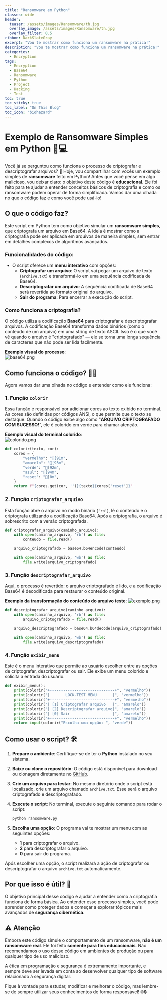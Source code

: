 ```yaml
---
title: "Ransomware em Python"
classes: wide
header:
  teaser: /assets/images/Ransomware/th.jpg
  overlay_image: /assets/images/Ransomware/th.jpg
  overlay_filter: 0.5
ribbon: DarkSlateGray
excerpt: "Vou te mostrar como funciona um ransomware na prática!"
description: "Vou te mostrar como funciona um ransomware na prática!"
categories:
  - Encryption 
tags:
  - Encryption
  - Base64
  - Ransomware
  - Python
  - Project
  - Hacking
  - Test
toc: true
toc_sticky: true
toc_label: "On This Blog"
toc_icon: "biohazard"
---
```

# Exemplo de Ransomware Simples em Python 🐍💻

Você já se perguntou como funciona o processo de criptografar e descriptografar arquivos? 🤔 Hoje, vou compartilhar com vocês um exemplo simples de **ransomware** feito em Python! Antes que você pense em algo malicioso, vou deixar claro: o objetivo deste código é **educacional**. Ele foi feito para te ajudar a entender conceitos básicos de criptografia e como os ransomware podem operar de forma simplificada. Vamos dar uma olhada no que o código faz e como você pode usá-lo!

## O que o código faz?

Este script em Python tem como objetivo simular um **ransomware simples**, que criptografa um arquivo em Base64. A ideia é mostrar como a criptografia pode ser aplicada em arquivos de maneira simples, sem entrar em detalhes complexos de algoritmos avançados.

### Funcionalidades do código:
- O script oferece um **menu interativo** com opções:
  - **Criptografar um arquivo**: O script vai pegar um arquivo de texto (`archive.txt`) e transformá-lo em uma sequência codificada de Base64.
  - **Descriptografar um arquivo**: A sequência codificada de Base64 será revertida ao formato original do arquivo.
  - **Sair do programa**: Para encerrar a execução do script.

### Como funciona a criptografia?
O código utiliza a codificação **Base64** para criptografar e descriptografar arquivos. A codificação Base64 transforma dados binários (como o conteúdo de um arquivo) em uma string de texto ASCII. Isso é o que você vê quando o arquivo é "criptografado" — ele se torna uma longa sequência de caracteres que não pode ser lida facilmente.

**Exemplo visual do processo**:  
![base64.png](/assets/images/Ransomware/base64.png)

## Como funciona o código? 🧑‍💻

Agora vamos dar uma olhada no código e entender como ele funciona:

### 1. **Função `colorir`**

Essa função é responsável por adicionar cores ao texto exibido no terminal. As cores são definidas por códigos ANSI, o que permite que o texto se destaque. Quando o código exibe algo como "**ARQUIVO CRIPTOGRAFADO COM SUCESSO!**", ele é colorido em verde para chamar atenção.

**Exemplo visual do terminal colorido**:  
![colorido.png](/assets/images/Ransomware/colorido.png)

```python
def colorir(texto, cor):
    cores = {
        "vermelho": "[91m",
        "amarelo": "[93m",
        "verde": "[92m",
        "azul": "[94m",
        "reset": "[0m",
    }
    return f"{cores.get(cor, '')}{texto}{cores['reset']}"
```

### 2. **Função `criptografar_arquivo`**

Esta função abre o arquivo no modo binário (`'rb'`), lê o conteúdo e o criptografa utilizando a codificação Base64. Após a criptografia, o arquivo é sobrescrito com a versão criptografada.


```python
def criptografar_arquivo(caminho_arquivo):
    with open(caminho_arquivo, 'rb') as file:
        conteudo = file.read()

    arquivo_criptografado = base64.b64encode(conteudo)

    with open(caminho_arquivo, 'wb') as file:
        file.write(arquivo_criptografado)
```

### 3. **Função `descriptografar_arquivo`**

Aqui, o processo é revertido: o arquivo criptografado é lido, e a codificação Base64 é decodificada para restaurar o conteúdo original.

**Exemplo da transformação do conteúdo do arquivo teste**:
![exemplo.png](/assets/images/Ransomware/exemplo.png)

```python
def descriptografar_arquivo(caminho_arquivo):
    with open(caminho_arquivo, 'rb') as file:
        arquivo_criptografado = file.read()

    arquivo_descriptografado = base64.b64decode(arquivo_criptografado)
    
    with open(caminho_arquivo, 'wb') as file:
        file.write(arquivo_descriptografado)
```

### 4. **Função `exibir_menu`**

Este é o menu interativo que permite ao usuário escolher entre as opções de criptografar, descriptografar ou sair. Ele exibe um menu colorido e solicita a entrada do usuário.

```python
def exibir_menu():
    print(colorir("+-----------------------------+", "vermelho"))
    print(colorir("|       LOCK-TEST MENU       |", "vermelho"))
    print(colorir("+-----------------------------+", "vermelho"))
    print(colorir("| [1] Criptografar arquivo   |", "amarelo"))
    print(colorir("| [2] Descriptografar arquivo|", "amarelo"))
    print(colorir("| [0] Sair                   |", "amarelo"))
    print(colorir("+-----------------------------+", "vermelho"))
    return input(colorir("Escolha uma opção: ", "verde"))
```

## Como usar o script? 🛠️

1. **Prepare o ambiente**: 
   Certifique-se de ter o **Python** instalado no seu sistema.
   
2. **Baixe ou clone o repositório**:
   O código está disponível para download ou clonagem diretamente no [GitHub](https://github.com/CH40S-BR/Lock-Test-Ransomware).

3. **Crie um arquivo para testar**:
   No mesmo diretório onde o script está localizado, crie um arquivo chamado `archive.txt`. Esse será o arquivo criptografado e descriptografado.

4. **Execute o script**:
   No terminal, execute o seguinte comando para rodar o script:
   ```bash
   python ransomware.py
   ```

5. **Escolha uma opção**:
   O programa vai te mostrar um menu com as seguintes opções:
   - **1** para criptografar o arquivo.
   - **2** para descriptografar o arquivo.
   - **0** para sair do programa.

Após escolher uma opção, o script realizará a ação de criptografar ou descriptografar o arquivo `archive.txt` automaticamente.

## Por que isso é útil? 🤔

O objetivo principal desse código é ajudar a entender como a criptografia funciona de forma básica. Ao entender esse processo simples, você pode aprender como proteger dados e começar a explorar tópicos mais avançados de **segurança cibernética**.

## ⚠️ Atenção

Embora este código simule o comportamento de um ransomware, **não é um ransomware real**. Ele foi feito **somente para fins educacionais**. Não recomendamos o uso desse código em ambientes de produção ou para qualquer tipo de uso malicioso. 

A ética em programação e segurança é extremamente importante, e sempre deve ser levada em conta ao desenvolver qualquer tipo de software relacionado à segurança digital.

Fique à vontade para estudar, modificar e melhorar o código, mas lembre-se de sempre utilizar seus conhecimentos de forma responsável! 🌐🔒
